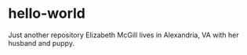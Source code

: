 # hello-world
Just another repository
Elizabeth McGill lives in Alexandria, VA with her husband and puppy.
